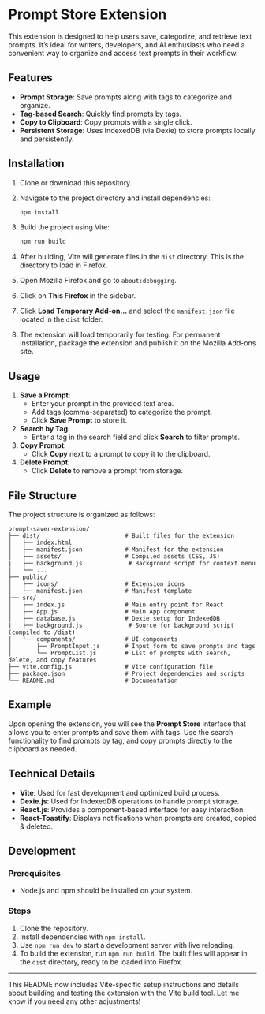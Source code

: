 # Prompt Store Extension

This extension is designed to help users save, categorize, and retrieve text prompts. It’s ideal for writers, developers, and AI enthusiasts who need a convenient way to organize and access text prompts in their workflow.

## Features

- **Prompt Storage**: Save prompts along with tags to categorize and organize.
- **Tag-based Search**: Quickly find prompts by tags.
- **Copy to Clipboard**: Copy prompts with a single click.
- **Persistent Storage**: Uses IndexedDB (via Dexie) to store prompts locally and persistently.

## Installation

1. Clone or download this repository.
2. Navigate to the project directory and install dependencies:

   ```bash
   npm install
   ```

3. Build the project using Vite:

   ```bash
   npm run build
   ```

4. After building, Vite will generate files in the `dist` directory. This is the directory to load in Firefox.

5. Open Mozilla Firefox and go to `about:debugging`.
6. Click on **This Firefox** in the sidebar.
7. Click **Load Temporary Add-on…** and select the `manifest.json` file located in the `dist` folder.
8. The extension will load temporarily for testing. For permanent installation, package the extension and publish it on the Mozilla Add-ons site.

## Usage

1. **Save a Prompt**:
   - Enter your prompt in the provided text area.
   - Add tags (comma-separated) to categorize the prompt.
   - Click **Save Prompt** to store it.
2. **Search by Tag**:
   - Enter a tag in the search field and click **Search** to filter prompts.
3. **Copy Prompt**:
   - Click **Copy** next to a prompt to copy it to the clipboard.
4. **Delete Prompt**:
   - Click **Delete** to remove a prompt from storage.

## File Structure

The project structure is organized as follows:

```
prompt-saver-extension/
├── dist/                        # Built files for the extension
│   ├── index.html
│   ├── manifest.json            # Manifest for the extension
│   ├── assets/                  # Compiled assets (CSS, JS)
|   ├── background.js             # Background script for context menu
│   └── ...
├── public/
│   ├── icons/                   # Extension icons
│   └── manifest.json            # Manifest template
├── src/
│   ├── index.js                 # Main entry point for React
│   ├── App.js                   # Main App component
│   ├── database.js              # Dexie setup for IndexedDB
|   ├── background.js             # Source for background script (compiled to /dist)
│   └── components/              # UI components
│       ├── PromptInput.js       # Input form to save prompts and tags
│       └── PromptList.js        # List of prompts with search, delete, and copy features
├── vite.config.js               # Vite configuration file
├── package.json                 # Project dependencies and scripts
└── README.md                    # Documentation
```

## Example

Upon opening the extension, you will see the **Prompt Store** interface that allows you to enter prompts and save them with tags. Use the search functionality to find prompts by tag, and copy prompts directly to the clipboard as needed.

## Technical Details

- **Vite**: Used for fast development and optimized build process.
- **Dexie.js**: Used for IndexedDB operations to handle prompt storage.
- **React.js**: Provides a component-based interface for easy interaction.
- **React-Toastify**: Displays notifications when prompts are created, copied & deleted.

## Development

### Prerequisites

- Node.js and npm should be installed on your system.

### Steps

1. Clone the repository.
2. Install dependencies with `npm install`.
3. Use `npm run dev` to start a development server with live reloading.
4. To build the extension, run `npm run build`. The built files will appear in the `dist` directory, ready to be loaded into Firefox.

---

This README now includes Vite-specific setup instructions and details about building and testing the extension with the Vite build tool. Let me know if you need any other adjustments!
